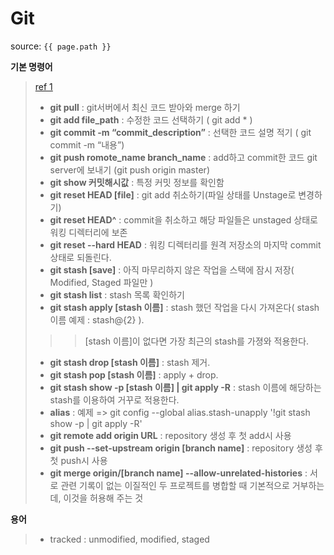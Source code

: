 # Git

source: `{{ page.path }}`

 __기본 명령어__
> [ref 1](https://theorydb.github.io/envops/2019/05/22/envops-blog-how-to-use-md/)
> + __git pull__ : git서버에서 최신 코드 받아와 merge 하기
> + __git add file_path__ : 수정한 코드 선택하기 ( git add * )
> + __git commit -m “commit_description”__ : 선택한 코드 설명 적기 ( git commit -m “내용”)
> + __git push romote_name branch_name__ : add하고 commit한 코드 git server에 보내기 (git push origin master)
> + __git show 커밋해시값__ : 특정 커밋 정보를 확인함
> + __git reset HEAD [file]__ : git add 취소하기(파일 상태를 Unstage로 변경하기)
> + __git reset HEAD^__ : commit을 취소하고 해당 파일들은 unstaged 상태로 워킹 디렉터리에 보존
> + __git reset --hard HEAD__ : 워킹 디렉터리를 원격 저장소의 마지막 commit 상태로 되돌린다.
> + __git stash [save]__ : 아직 마무리하지 않은 작업을 스택에 잠시 저장( Modified, Staged 파일만 )
> + __git stash list__ : stash 목록 확인하기
> + __git stash apply [stash 이름]__ : stash 했던 작업을 다시 가져온다( stash 이름 예제 : stash@{2} ).
>>> [stash 이름]이 없다면 가장 최근의 stash를 가졍와 적용한다.
> + __git stash drop [stash 이름]__ : stash 제거.
> + __git stash pop [stash 이름]__ : apply + drop.
> + __git stash show -p [stash 이름] &#124; git apply -R__ : stash 이름에 해당하는 stash를 이용하여 거꾸로 적용한다.
> + __alias__ : 예제 => git config --global alias.stash-unapply '!git stash show -p &#124; git apply -R'
> + __git remote add origin URL__ : repository 생성 후 첫 add시 사용
> + __git push --set-upstream origin [branch name]__ :  repository 생성 후 첫 push시 사용
> + __git merge origin/[branch name] --allow-unrelated-histories__ : 서로 관련 기록이 없는 이질적인 두 프로젝트를 병합할 때 기본적으로 거부하는데, 이것을 허용해 주는 것

__용어__
> + tracked : unmodified, modified, staged
